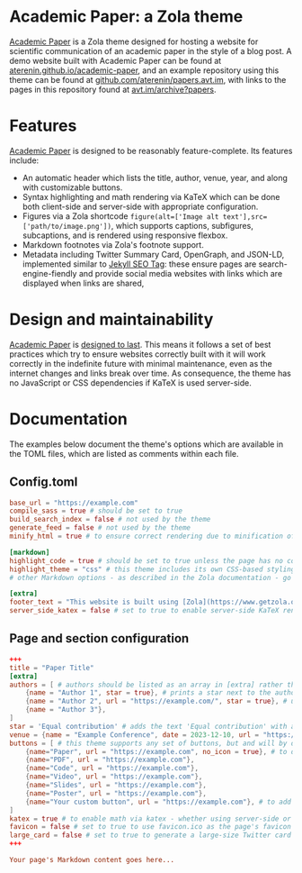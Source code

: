 # Academic Paper: a Zola theme

[Academic Paper](https://aterenin.github.io/academic-paper) is a Zola theme designed for hosting a website for scientific communication of an academic paper in the style of a blog post. 
A demo website built with Academic Paper can be found at [aterenin.github.io/academic-paper](https://aterenin.github.io/academic-paper), and an example repository using this theme can be found at [github.com/aterenin/papers.avt.im](https://github.com/aterenin/papers.avt.im), with links to the pages in this repository found at [avt.im/archive?papers](https://avt.im/archive?papers).

# Features

[Academic Paper](https://github.com/aterenin/academic-paper) is designed to be reasonably feature-complete. Its features include:

* An automatic header which lists the title, author, venue, year, and along with customizable buttons.
* Syntax highlighting and math rendering via KaTeX which can be done both client-side and server-side with appropriate configuration.
* Figures via a Zola shortcode `figure(alt=['Image alt text'],src=['path/to/image.png'])`, which supports captions, subfigures, subcaptions, and is rendered using responsive flexbox.
* Markdown footnotes via Zola's footnote support.
* Metadata including Twitter Summary Card, OpenGraph, and JSON-LD, implemented similar to [Jekyll SEO Tag](https://github.com/jekyll/jekyll-seo-tag): these ensure pages are search-engine-fiendly and provide social media websites with links which are displayed when links are shared,

# Design and maintainability

[Academic Paper](https://github.com/aterenin/academic-paper) is [designed to last](https://jeffhuang.com/designed_to_last/).
This means it follows a set of best practices which try to ensure websites correctly built with it will work correctly in the indefinite future with minimal maintenance, even as the internet changes and links break over time.
As consequence, the theme has no JavaScript or CSS dependencies if KaTeX is used server-side.

# Documentation

The examples below document the theme's options which are available in the TOML files, which are listed as comments within each file.

## Config.toml 

```toml
base_url = "https://example.com"
compile_sass = true # should be set to true
build_search_index = false # not used by the theme
generate_feed = false # not used by the theme
minify_html = true # to ensure correct rendering due to minification of whitespace, should be set to true, unless there is a reason to override it

[markdown]
highlight_code = true # should be set to true unless the page has no code to highlight
highlight_theme = "css" # this theme includes its own CSS-based styling of highlighting, so this should be set to CSS
# other Markdown options - as described in the Zola documentation - go here, and set according to user preference

[extra]
footer_text = "This website is built using [Zola](https://www.getzola.org) and the [Academic Paper](http://github.com/aterenin/academic-paper/) theme, which is [designed to last](https://jeffhuang.com/designed_to_last/)." # by default this page adds a small and non-intrusive footer with some text linking to this repository - you can set this to false to remove the footer if you prefer
server_side_katex = false # set to true to enable server-side KaTeX rendering via scripts/katex.js, this will also include KaTeX CSS and fonts in the build
```

## Page and section configuration 

```toml
+++
title = "Paper Title"
[extra]
authors = [ # authors should be listed as an array in [extra] rather than via Zola's built-in support
    {name = "Author 1", star = true}, # prints a star next to the author name, often useful for 'equal contribution' or similar flags
    {name = "Author 2", url = "https://example.com/", star = true}, # url is optional
    {name = "Author 3"},
]
star = 'Equal contribution' # adds the text 'Equal contribution' with a star superscript to the title
venue = {name = "Example Conference", date = 2023-12-10, url = "https://example.org/"} # date of publication should be listed here, to distinguish it from the date the website itself was written and updated, which can be added via Zola's built-in support
buttons = [ # this theme supports any set of buttons, but and will by default include an SVG icon for the examples listed below
    {name="Paper", url = "https://example.com", no_icon = true}, # to disable drawing the icon, set no_icon to true
    {name="PDF", url = "https://example.com"},
    {name="Code", url = "https://example.com"},
    {name="Video", url = "https://example.com"},
    {name="Slides", url = "https://example.com"},
    {name="Poster", url = "https://example.com"},
    {name="Your custom button", url = "https://example.com"}, # to add an icon, add it as an include, and override the macro icons.html
]
katex = true # to enable math via katex - whether using server-side or client-side rendering - set katex to true
favicon = false # set to true to use favicon.ico as the page's favicon
large_card = false # set to true to generate a large-size Twitter card
+++

Your page's Markdown content goes here...
```
